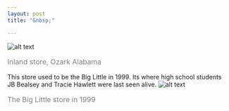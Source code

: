 ```yaml
---
layout: post
title: "&nbsp;"

---
```

![alt text](https://jonkalev.s3.us-west-2.amazonaws.com/20230127-Inland-store.jpg)
<p style="color: grey; font-size: 16px;">Inland store, Ozark Alabama</p>



This store used to be the Big Little in 1999. Its where high school students JB Bealsey and Tracie Hawlett were last seen alive.
![alt text](https://jonkalev.s3.us-west-2.amazonaws.com/20230127_Biglittle.jpg)
<p style="color: grey; font-size: 16px;">The Big Little store in 1999</p>
